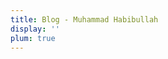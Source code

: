 ```yaml
---
title: Blog - Muhammad Habibullah
display: ''
plum: true
---
```


<SubNav />

<ListPosts only-date type="blog" />
